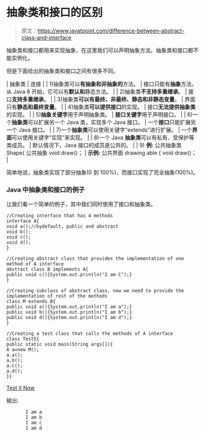 # 抽象类和接口的区别

> 原文：<https://www.javatpoint.com/difference-between-abstract-class-and-interface>

抽象类和接口都用来实现抽象，在这里我们可以声明抽象方法。抽象类和接口都不能实例化。

但是下面给出的抽象类和接口之间有很多不同。

| 抽象类 | 连接 |
| 1)抽象类可以**有抽象和非抽象的**方法。 | 接口只能有**抽象**方法。从 Java 8 开始，它可以有**默认和**静态方法。 |
| 2)抽象类**不支持多重继承**。 | 接口**支持多重继承**。 |
| 3)抽象类**可以有最终、非最终、静态和非静态变量**。 | 界面只有**静态和最终变量**。 |
| 4)抽象类**可以提供接口**的实现。 | 接口**无法提供抽象类**的实现。 |
| 5)**抽象关键字**用于声明抽象类。 | **接口关键字**用于声明接口。 |
| 6)一个**抽象类**可以扩展另一个 Java 类，实现多个 Java 接口。 | 一个**接口**只能扩展另一个 Java 接口。 |
| 7)一个**抽象类**可以使用关键字“extends”进行扩展。 | 一个**界面**可以使用关键字“实现”来实现。 |
| 8)一个 Java **抽象类**可以有私有、受保护等类成员。 | 默认情况下，Java 接口的成员是公共的。 |
| 9) **例:**
公共抽象类 Shape{
公共抽象 void draw()；
 | **示例:**
公共界面 drawing able {
void draw()；
 |

简单地说，抽象类实现了部分抽象(0 到 100%)，而接口实现了完全抽象(100%)。

### Java 中抽象类和接口的例子

让我们看一个简单的例子，其中我们同时使用了接口和抽象类。

```
//Creating interface that has 4 methods
interface A{
void a();//bydefault, public and abstract
void b();
void c();
void d();
}

//Creating abstract class that provides the implementation of one method of A interface
abstract class B implements A{
public void c(){System.out.println("I am C");}
}

//Creating subclass of abstract class, now we need to provide the implementation of rest of the methods
class M extends B{
public void a(){System.out.println("I am a");}
public void b(){System.out.println("I am b");}
public void d(){System.out.println("I am d");}
}

//Creating a test class that calls the methods of A interface
class Test5{
public static void main(String args[]){
A a=new M();
a.a();
a.b();
a.c();
a.d();
}}

```

[Test it Now](https://www.javatpoint.com/opr/test.jsp?filename=Test5)

输出:

```
       I am a
       I am b
       I am c
       I am d

```
